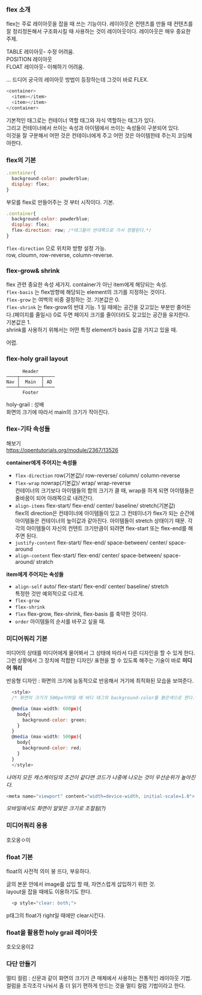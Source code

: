 ### flex 소개

flex는 주로 레이아웃을 잡을 때 쓰는 기능이다. 레이아웃은 컨텐츠를 만들 때 컨텐츠를 잘 정리정돈해서 구조화시킬 때 사용하는 것이 레이아웃이다. 레이아웃은 매우 중요한 주제.  

TABLE 레이아웃- 수정 어려움.  
POSITION 레이아웃  
FLOAT 레이아웃- 이해하기 어려움.  

...
드디어 궁극의 레이아웃 방법이 등장하는데 그것이 바로 FLEX.  

```javascript
<container>
  <item></item>
  <item></item>
</container>
```

기본적인 태그로는 컨테이너 역할 태그와 자식 역할하는 태그가 있다.  
그리고 컨테이너에서 쓰이는 속성과 아이템에서 쓰이는 속성들이 구분되어 있다.  
이것을 잘 구분해서 어떤 것은 컨테이너에게 주고 어떤 것은 아이템한테 주는지 코딩해야한다.  


### flex의 기본

```javascript
.container{
  background-color: powderblue;
  display: flex;
}
```

부모를 flex로 만들어주는 것 부터 시작이다. 기본.  

```javascript
.container{
  background-color: powderblue;
  display: flex;
  flex-direction: row; /*태그들이 반대쪽으로 가서 정렬된다.*/
}
```

`flex-direction` 으로 위치와 방향 설정 가능.  
row, cloumn, row-reverse, column-reverse.  


### flex-grow& shrink

flex 관련 중요한 속성 세가지. container가 아닌 item에게 해당되는 속성.  
`flex-basis` 는 flex방향에 해당되는 element의 크기를 지정하는 것이다.  
`flex-grow` 는 여백의 비중 결정하는 것. 기본값은 0.  
`flex-shrink` 는 flex-grow의 반대 기능. 1 일 때에는 공간을 갖고있는 부분만 줄어든다.(페이지를 줄일시) 0로 두면 페이지 크기를 줄이더라도 갖고있는 공간을 유지한다. 기본값은 1.  
shrink를 사용하기 위해서는 어떤 특정 element가 basis 값을 가지고 있을 때.   

어렵.  


### flex-holy grail layout

```
      Header
────┬────────┬────
Nav │  Main  │ AD
────┴────────┴────
      Footer
```

holy-grail : 성배  
화면의 크기에 따라서 main의 크기가 작아진다.  


### flex-기타 속성들

해보기  
https://opentutorials.org/module/2367/13526

**container에게 주어지는 속성들**

- `flex-direction` row(기본값)/ row-reverse/ column/ column-reverse  
- `flex-wrap` nowrap(기본값)/ wrap/ wrap-reverse  
컨테이너의 크기보다 아이템들의 합의 크기가 클 때, wrap을 하게 되면 아이템들은 줄바꿈이 되어 아래쪽으로 내려간다.  
- `align-items` flex-start/ flex-end/ center/ baseline/ stretch(기본값)  
flex의 direction은
컨테이너에 아이템들이 있고 그 컨테이너가 flex가 되는 순간에 아이템들은 컨테이너의 높이값과 같아진다. 아이템들이 stretch 상태이기 때문. 각각의 아이템들이 자신의 컨텐트 크기만큼이 되려면 flex-start 또는 flex-end를 해주면 된다.  
- `justify-content` flex-start/ flex-end/ space-between/ center/ space-around  
- `align-content` flex-start/ flex-end/ center/ space-between/ space-around/ stratch  

**item에게 주어지는 속성들**
- `align-self` auto/ flex-start/ flex-end/ center/ baseline/ stretch  
특정한 것만 예외적으로 다르게.  
- `flex-grow`  
- `flex-shrink`
- `flex` flex-grow, flex-shrink, flex-basis 를 축약한 것이다.  
- `order` 아이템들의 순서를 바꾸고 싶을 때.  


### 미디어쿼리 기본

미디어의 상태를 미디어에게 물어봐서 그 상태에 따라서 다른 디자인을 할 수 있게 한다.  
그런 상황에서 그 장치에 적합한 디자인/ 표현을 할 수 있도록 해주는 기술이 바로 **미디어 쿼리**  

반응형 디자인 : 화면의 크기에 능동적으로 반응해서 거기에 최적화된 모습을 보여준다.  


```javascript
  <style>
  /* 화면의 크기가 500px이하일 때 바디 태그의 background-color를 붉은색으로 한다.*/

  @media (max-width: 600px){
    body{
      background-color: green;
    }
  }
  @media (max-width: 500px){
    body{
      background-color: red;
    }
  }
  </style>
```  

*나머지 모든 캐스케이딩의 조건이 같다면 코드가 나중에 나오는 것이 우선순위가 높아진다.*


```javascript
<meta name="viewport" content="width=device-width, initial-scale=1.0">
```

*모바일에서도 화면이 알맞은 크기로 조절됨(?)*


### 미디어쿼리 응용

호오옹ㅇ이


### float 기본

float의 사전적 의미 붕 뜨다, 부유하다.  

글의 본문 안에서 image를 삽입 할 때, 자연스럽게 삽입하기 위한 것.  
layout을 잡을 때에도 이용하기도 한다.  

```javascript
  <p style="clear: both;">
```  

p태그의 float가 right일 때에만 clear시킨다.  


### float을 활용한 holy grail 레이아웃

호오오옹이2


### 다단 만들기

멀티 컬럼 : 신문과 같이 화면의 크기가 큰 매체에서 사용하는 전통적인 레이아웃 기법.  
컬럼을 조각조각 나눠서 좀 더 읽기 편하게 만드는 것을 멀티 컬럼 기법이라고 한다.  
